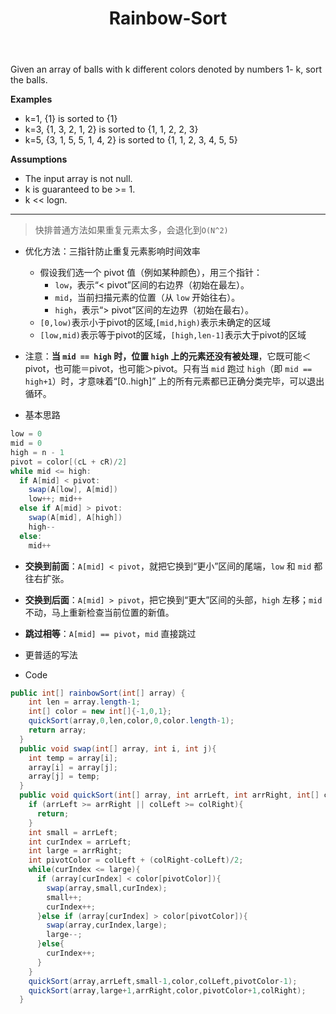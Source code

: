 ﻿---
layout: default
title: Rainbow-Sort
narrow: true
---
Given an array of balls with k different colors denoted by numbers 1- k, sort the balls.

**Examples**

- k=1, {1} is sorted to {1}
- k=3, {1, 3, 2, 1, 2} is sorted to {1, 1, 2, 2, 3}
- k=5, {3, 1, 5, 5, 1, 4, 2} is sorted to {1, 1, 2, 3, 4, 5, 5}

**Assumptions**

- The input array is not null.
- k is guaranteed to be >= 1.
- k << logn.
***


>快排普通方法如果重复元素太多，会退化到`O(N^2)`

- 优化方法：三指针防止重复元素影响时间效率
	- 假设我们选一个 pivot 值（例如某种颜色），用三个指针：
		- `low`，表示“< pivot”区间的右边界（初始在最左）。
		- `mid`，当前扫描元素的位置（从 `low` 开始往右）。
	    - `high`，表示“> pivot”区间的左边界（初始在最右）。
	- `[0,low)`表示小于pivot的区域,`[mid,high)`表示未确定的区域
	- `[low,mid)`表示等于pivot的区域，`[high,len-1]`表示大于pivot的区域

- 注意：**当 `mid == high` 时，位置 `high` 上的元素还没有被处理**，它既可能＜pivot，也可能＝pivot，也可能＞pivot。只有当 `mid` 跑过 `high`（即 `mid == high+1`）时，才意味着“[0..high]” 上的所有元素都已正确分类完毕，可以退出循环。

- 基本思路
```java
low = 0
mid = 0
high = n - 1
pivot = color[(cL + cR)/2]
while mid <= high:
  if A[mid] < pivot:
    swap(A[low], A[mid])
    low++; mid++
  else if A[mid] > pivot:
    swap(A[mid], A[high])
    high--
  else:  
    mid++
```
- **交换到前面**：`A[mid] < pivot`，就把它换到“更小”区间的尾端，`low` 和 `mid` 都往右扩张。
- **交换到后面**：`A[mid] > pivot`，把它换到“更大”区间的头部，`high` 左移；`mid` 不动，马上重新检查当前位置的新值。
- **跳过相等**：`A[mid] == pivot`，`mid` 直接跳过

- 更普适的写法
- Code
```java
public int[] rainbowSort(int[] array) {
    int len = array.length-1;
    int[] color = new int[]{-1,0,1};
    quickSort(array,0,len,color,0,color.length-1);
    return array;
  }
  public void swap(int[] array, int i, int j){
    int temp = array[i];
    array[i] = array[j];
    array[j] = temp;
  }
  public void quickSort(int[] array, int arrLeft, int arrRight, int[] color, int colLeft, int colRight){
    if (arrLeft >= arrRight || colLeft >= colRight){
      return;
    }
    int small = arrLeft;
    int curIndex = arrLeft;
    int large = arrRight;
    int pivotColor = colLeft + (colRight-colLeft)/2;
    while(curIndex <= large){
      if (array[curIndex] < color[pivotColor]){
        swap(array,small,curIndex);
        small++;
        curIndex++;
      }else if (array[curIndex] > color[pivotColor]){
        swap(array,curIndex,large);
        large--;
      }else{
        curIndex++;
      }
    }
    quickSort(array,arrLeft,small-1,color,colLeft,pivotColor-1);
    quickSort(array,large+1,arrRight,color,pivotColor+1,colRight);
  }
```